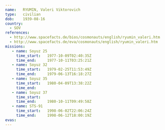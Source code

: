 ```yaml
---
name:	RYUMIN, Valeri Viktorovich 
type:	civilian
dob:	1939-08-16
country:
  - SOV
references:
  - http://www.spacefacts.de/bios/cosmonauts/english/ryumin_valeri.htm
  - http://www.spacefacts.de/eva/cosmonauts/english/ryumin_valeri.htm
missions:
   - name: Soyuz 25
     time_start:   1977-10-09T02:40:35Z
     time_end:     1977-10-11T03:25:21Z
   - name: Soyuz 32
     time_start:   1979-02-25T11:53:49Z
     time_end:     1979-06-13T16:18:27Z
   - name: Soyuz 35
     time_start:   1980-04-09T13:38:22Z
     time_end:     
   - name: Soyuz 37
     time_start:   
     time_end:     1980-10-11T09:49:58Z
   - name: STS-91
     time_start:   1998-06-02T22:06:24Z
     time_end:     1998-06-12T18:00:19Z
evas:
---
```


